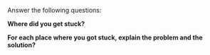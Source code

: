 Answer the following questions:

**Where did you get stuck?**

**For each place where you got stuck, explain the problem and the solution?**

